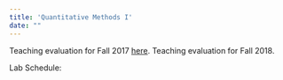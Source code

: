 ```yaml
---
title: 'Quantitative Methods I'
date: ""
---
```


Teaching evaluation for Fall 2017 [here](../files/qm1-eval-fa17.pdf "PDF").
Teaching evaluation for Fall 2018.

Lab Schedule: 
